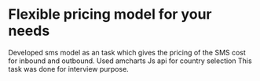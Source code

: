 # Flexible pricing model for your needs
Developed sms model as an task which gives the pricing of the SMS cost for inbound and outbound. 
Used amcharts Js api for country selection
This task was done for interview purpose.
